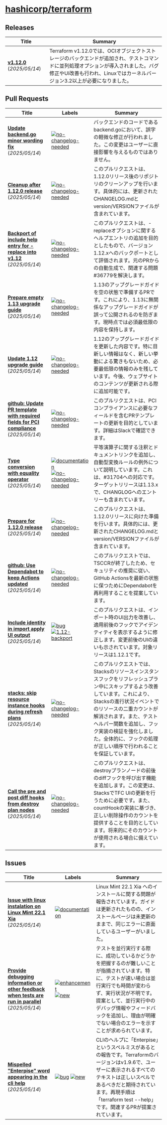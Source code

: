 # [hashicorp/terraform](https://github.com/hashicorp/terraform)

## Releases

| Title | Summary |
| --- | --- |
| **[v1.12.0](https://github.com/hashicorp/terraform/releases/tag/v1.12.0)** (_2025/05/14_) | Terraform v1.12.0では、OCIオブジェクトストレージのバックエンドが追加され、テストコマンドに並列処理オプションが導入されました。バグ修正やUI改善も行われ、Linuxではカーネルバージョン3.2以上が必要になりました。 |

## Pull Requests

| Title | Labels | Summary |
| --- | --- | --- |
| **[Update backend.go minor wording fix](https://github.com/hashicorp/terraform/pull/37054)** (_2025/05/14_) | [![no-changelog-needed](https://img.shields.io/badge/-no--changelog--needed-179568)](https://github.com/hashicorp/terraform/labels/no-changelog-needed) | バックエンドのコードであるbackend.goにおいて、誤字の軽微な修正が行われました。この変更はユーザーに直接影響を与えるものではありません。 |
| **[Cleanup after 1.12.0 release](https://github.com/hashicorp/terraform/pull/37053)** (_2025/05/14_) | [![no-changelog-needed](https://img.shields.io/badge/-no--changelog--needed-179568)](https://github.com/hashicorp/terraform/labels/no-changelog-needed) | このプルリクエストは、1.12.0リリース後のリポジトリのクリーンアップを行います。具体的には、更新されたCHANGELOG.mdとversion/VERSIONファイルが含まれています。 |
| **[Backport of include help entry for -replace into v1.12](https://github.com/hashicorp/terraform/pull/37052)** (_2025/05/14_) | [![no-changelog-needed](https://img.shields.io/badge/-no--changelog--needed-179568)](https://github.com/hashicorp/terraform/labels/no-changelog-needed) | このプルリクエストは、-replaceオプションに関するヘルプエントリの追加を目的としたもので、バージョン1.12.xへのバックポートとして評価されます。元のPRからの自動生成で、関連する問題#36779を解決します。 |
| **[Prepare empty 1.13 upgrade guide](https://github.com/hashicorp/terraform/pull/37051)** (_2025/05/14_) | [![no-changelog-needed](https://img.shields.io/badge/-no--changelog--needed-179568)](https://github.com/hashicorp/terraform/labels/no-changelog-needed) | 1.13のアップグレードガイドを空の状態で準備するPRです。これにより、1.13に無関係なアップグレードガイドが誤って公開されるのを防ぎます。現時点では必須最低限の内容を保持します。 |
| **[Update 1.12 upgrade guide](https://github.com/hashicorp/terraform/pull/37050)** (_2025/05/14_) | [![no-changelog-needed](https://img.shields.io/badge/-no--changelog--needed-179568)](https://github.com/hashicorp/terraform/labels/no-changelog-needed) | 1.12のアップグレードガイドを更新した内容です。特に目新しい情報はなく、新しい挙動による驚きもないため、必要最低限の情報のみを残しています。今後、ウェブサイトのコンテンツが更新される際に追加可能です。 |
| **[github: Update PR template with required fields for PCI compliance](https://github.com/hashicorp/terraform/pull/37049)** (_2025/05/14_) | [![no-changelog-needed](https://img.shields.io/badge/-no--changelog--needed-179568)](https://github.com/hashicorp/terraform/labels/no-changelog-needed) | このプルリクエストは、PCIコンプライアンスに必要なフィールドを含むPRテンプレートの更新を目的としています。詳細はSlackで確認できます。 |
| **[Type conversion with equality operator](https://github.com/hashicorp/terraform/pull/37048)** (_2025/05/14_) | [![documentation](https://img.shields.io/badge/-documentation-fef2c0)](https://github.com/hashicorp/terraform/labels/documentation) [![no-changelog-needed](https://img.shields.io/badge/-no--changelog--needed-179568)](https://github.com/hashicorp/terraform/labels/no-changelog-needed) | 平等演算子に関する注釈とドキュメントリンクを追加し、自動型変換ルールの例外について説明しています。これは、#31704への対応です。ターゲットリリースは1.13.xで、CHANGLOGへのエントリーも含まれています。 |
| **[Prepare for 1.12.0 release](https://github.com/hashicorp/terraform/pull/37047)** (_2025/05/14_) | [![no-changelog-needed](https://img.shields.io/badge/-no--changelog--needed-179568)](https://github.com/hashicorp/terraform/labels/no-changelog-needed) | このプルリクエストは、1.12.0リリースに向けた準備を行います。具体的には、更新されたCHANGELOG.mdとversion/VERSIONファイルが含まれています。 |
| **[github: Use Dependabot to keep Actions updated](https://github.com/hashicorp/terraform/pull/37045)** (_2025/05/14_) | [![no-changelog-needed](https://img.shields.io/badge/-no--changelog--needed-179568)](https://github.com/hashicorp/terraform/labels/no-changelog-needed) | このプルリクエストでは、TSCCRが終了したため、セキュリティの推奨に従い、GitHub Actionsを最新の状態に保つためにDependabotを再利用することを提案しています。 |
| **[Include identity in import apply UI output](https://github.com/hashicorp/terraform/pull/37044)** (_2025/05/14_) | [![bug](https://img.shields.io/badge/-bug-f7c6c7)](https://github.com/hashicorp/terraform/labels/bug) [![1.12-backport](https://img.shields.io/badge/-1.12--backport-53D343)](https://github.com/hashicorp/terraform/labels/1.12-backport) | このプルリクエストは、インポート時のUI出力を改善し、適用前後のフックでアイデンティティを表示するように修正します。変更前後のUIの違いも示されています。対象リリースは1.12.1です。 |
| **[stacks: skip resource instance hooks during refresh plans](https://github.com/hashicorp/terraform/pull/37043)** (_2025/05/14_) | [![no-changelog-needed](https://img.shields.io/badge/-no--changelog--needed-179568)](https://github.com/hashicorp/terraform/labels/no-changelog-needed) | このプルリクエストでは、Stacksのリソースインスタンスフックをリフレッシュプラン中にスキップするよう改善しています。これにより、Stacksの進行状況イベントでのリソースの二重カウントが解消されます。また、テストヘルパー関数を追加し、フック実装の検証を強化しました。全体的に、フックの処理が正しい順序で行われることを保証しています。 |
| **[Call the pre and post diff hooks from destroy plan nodes](https://github.com/hashicorp/terraform/pull/37042)** (_2025/05/14_) | [![no-changelog-needed](https://img.shields.io/badge/-no--changelog--needed-179568)](https://github.com/hashicorp/terraform/labels/no-changelog-needed) | このプルリクエストは、destroyプランノードの前後のdiffフックを呼び出す機能を追加します。この変更は、StacksでTFC UIの更新を行うために必要です。また、countHookの実装に基づき、正しい削除操作のカウントを提供することを目的としています。将来的にそのカウントが使用される場合に備えています。 |

## Issues

| Title | Labels | Summary |
| --- | --- | --- |
| **[Issue with linux instalation on Linux Mint 22.1 Xia](https://github.com/hashicorp/terraform/issues/37057)** (_2025/05/14_) | [![documentation](https://img.shields.io/badge/-documentation-fef2c0)](https://github.com/hashicorp/terraform/labels/documentation) | Linux Mint 22.1 Xia へのインストールに関する問題が報告されています。ガイドは更新されたものの、インストールページは未更新のままで、同じエラーに直面しているユーザーがいました。 |
| **[Provide debugging information or other feedback when tests are run in parallel](https://github.com/hashicorp/terraform/issues/37056)** (_2025/05/14_) | [![enhancement](https://img.shields.io/badge/-enhancement-d4c5f9)](https://github.com/hashicorp/terraform/labels/enhancement) [![new](https://img.shields.io/badge/-new-c2e0c6)](https://github.com/hashicorp/terraform/labels/new) | テストを並行実行する際に、成功しているかどうかを把握するのが難しいことが指摘されています。特に、テストが速い場合は並行実行でも時間が変わらず、実行状況が不明です。提案として、並行実行中のデバッグ情報やフィードバックを追加し、理由が明確でない場合のエラーを示すことが求められています。 |
| **[Mispelled "Enterpise" word appearing in the cli help](https://github.com/hashicorp/terraform/issues/37055)** (_2025/05/14_) | [![bug](https://img.shields.io/badge/-bug-f7c6c7)](https://github.com/hashicorp/terraform/labels/bug) [![new](https://img.shields.io/badge/-new-c2e0c6)](https://github.com/hashicorp/terraform/labels/new) | CLIのヘルプに「Enterpise」というスペルミスがあるとの報告です。Terraformのバージョンはv1.9.6で、ユーザーに表示されるすべてのテキストは正しいスペルであるべきだと期待されています。再現手順は「terraform test --help」です。関連するPRが提案されています。 |

